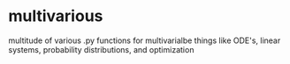 # multivarious
multitude of various .py functions for multivarialbe things like ODE's, linear systems, probability distributions, and optimization
